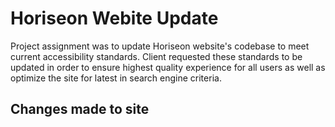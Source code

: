 # Horiseon Webite Update

Project assignment was to update Horiseon website's codebase to meet current accessibility standards. Client requested these standards to be updated in order to ensure highest quality experience for all users as well as optimize the site for latest in search engine criteria.

## Changes made to site

